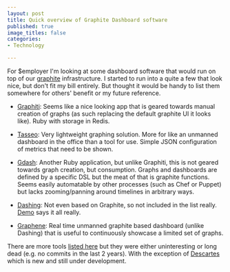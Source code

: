 ```yaml
---
layout: post
title: Quick overview of Graphite Dashboard software
published: true
image_titles: false
categories:
- Technology

---
```


For $employer I'm looking at some dashboard software that would run on top of
our [graphite](http://graphite.wikidot.com/start) infrastructure. I started 
to run into a quite a few that look
nice, but don't fit my bill entirely. But thought it would be handy to list
them somewhere for others' benefit or my future reference.

* [Graphiti](https://github.com/paperlesspost/graphiti): Seems like a nice
  looking app that is geared towards manual creation of graphs (as such
  replacing the default graphite UI it looks like). Ruby with storage in
  Redis.

* [Tasseo](https://github.com/obfuscurity/tasseo): Very lightweight graphing
  solution. More for like an unmanned dashboard in the office than a tool for
  use. Simple JSON configuration of metrics that need to be shown.


* [Gdash](https://github.com/ripienaar/gdash): Another Ruby application, but
  unlike Graphiti, this is not geared towards graph creation, but consumption.
  Graphs and dashboards are defined by a specific DSL but the meat of that is
  graphite functions. Seems easily automatable by other processes (such as
  Chef or Puppet) but lacks zooming/panning around timelines in arbitrary ways.

* [Dashing](http://shopify.github.com/dashing/): Not even based on Graphite,
  so not included in the list really.
  [Demo](http://dashingdemo.herokuapp.com/sample) says it all really.

* [Graphene](http://jondot.github.com/graphene/): Real time unmanned graphite
  based dashboard (unlike Dashing) that is useful to continuously showcase a
  limited set of graphs.

There are more tools [listed
here](http://graphite.readthedocs.org/en/1.0/tools.html) but they were either
uninteresting or long dead (e.g. no commits in the last 2 years). With
the exception of
[Descartes](http://obfuscurity.com/2012/07/Introducing-Descartes) which
is new and still under development.
